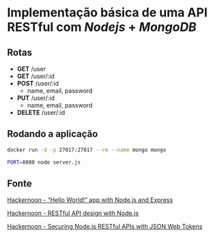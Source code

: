 # Implementação básica de uma API RESTful com _Nodejs_ + _MongoDB_

## Rotas

- __GET__ /user
- __GET__ /user/:id
- __POST__ /user/:id
    - name, email, password
- __PUT__ /user/:id
    - name, email, password
- __DELETE__ /user/:id

## Rodando a aplicação

```sh
docker run -d -p 27017:27017 --rm --name mongo mongo

PORT=8080 node server.js
```

## Fonte

[Hackernoon - “Hello World!” app with Node.js and Express](https://medium.com/@adnanrahic/hello-world-app-with-node-js-and-express-c1eb7cfa8a30)

[Hackernoon - RESTful API design with Node.js](https://hackernoon.com/restful-api-design-with-node-js-26ccf66eab09)

[Hackernoon - Securing Node.js RESTful APIs with JSON Web Tokens](https://medium.freecodecamp.org/securing-node-js-restful-apis-with-json-web-tokens-9f811a92bb52)
